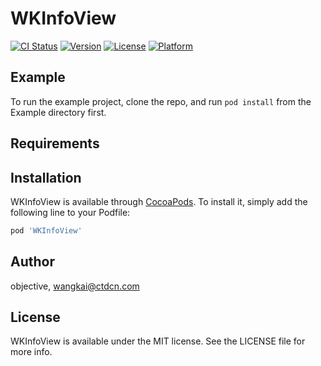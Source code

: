 # WKInfoView

[![CI Status](https://img.shields.io/travis/objective/WKInfoView.svg?style=flat)](https://travis-ci.org/objective/WKInfoView)
[![Version](https://img.shields.io/cocoapods/v/WKInfoView.svg?style=flat)](https://cocoapods.org/pods/WKInfoView)
[![License](https://img.shields.io/cocoapods/l/WKInfoView.svg?style=flat)](https://cocoapods.org/pods/WKInfoView)
[![Platform](https://img.shields.io/cocoapods/p/WKInfoView.svg?style=flat)](https://cocoapods.org/pods/WKInfoView)

## Example

To run the example project, clone the repo, and run `pod install` from the Example directory first.

## Requirements

## Installation

WKInfoView is available through [CocoaPods](https://cocoapods.org). To install
it, simply add the following line to your Podfile:

```ruby
pod 'WKInfoView'
```

## Author

objective, wangkai@ctdcn.com

## License

WKInfoView is available under the MIT license. See the LICENSE file for more info.
